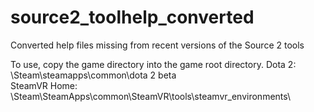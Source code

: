 # source2_toolhelp_converted
Converted help files missing from recent versions of the Source 2 tools

To use, copy the game directory into the game root directory.
Dota 2: \Steam\steamapps\common\dota 2 beta\
SteamVR Home: \Steam\SteamApps\common\SteamVR\tools\steamvr_environments\